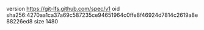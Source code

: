 version https://git-lfs.github.com/spec/v1
oid sha256:4270aa1ca37a69c587235ce94651964c0ffe8f46924d7814c2619a8e88226ed8
size 1480
